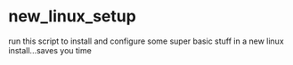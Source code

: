 # new_linux_setup
run this script to install and configure some super basic stuff in a new linux install...saves you time
